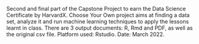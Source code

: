 Second and final part of the Capstone Project to earn the Data Science Certificate by HarvardX. 
Choose Your Own project aims at finding a data set, analyze it and run machine learning techniques to apply the lessons learnt in class.
There are 3 output documents: R, Rmd and PDF, as well as the original csv file.
Platform used: Rstudio. 
Date: March 2022.
